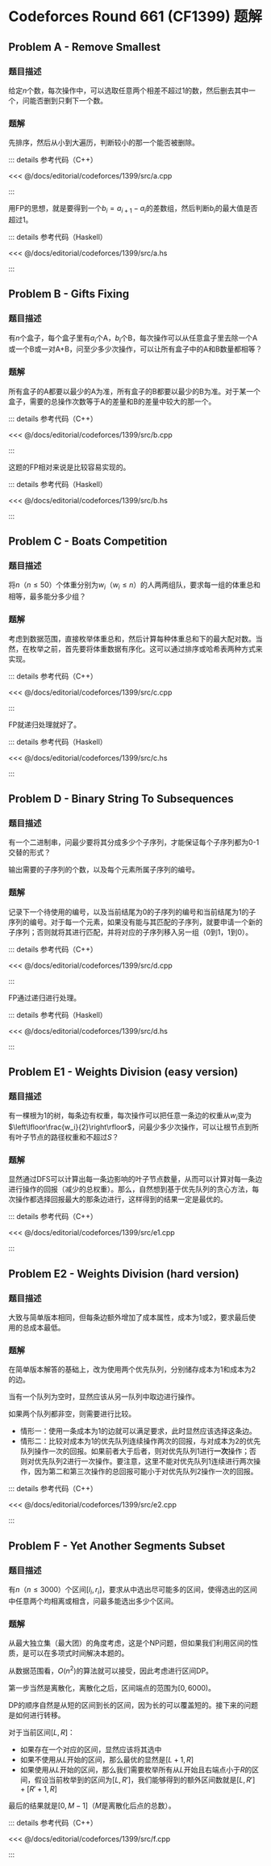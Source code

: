 # Codeforces Round 661 (CF1399) 题解

## Problem A - Remove Smallest

### 题目描述

给定$n$个数，每次操作中，可以选取任意两个相差不超过$1$的数，然后删去其中一个，问能否删到只剩下一个数。

### 题解

先排序，然后从小到大遍历，判断较小的那一个能否被删除。

::: details 参考代码（C++）

<<< @/docs/editorial/codeforces/1399/src/a.cpp

:::

用FP的思想，就是要得到一个$b_i=a_{i+1}-a_i$的差数组，然后判断$b_i$的最大值是否超过$1$。

::: details 参考代码（Haskell）

<<< @/docs/editorial/codeforces/1399/src/a.hs

:::

## Problem B - Gifts Fixing

### 题目描述

有$n$个盒子，每个盒子里有$a_i$个A，$b_i$个B，每次操作可以从任意盒子里去除一个A或一个B或一对A+B，问至少多少次操作，可以让所有盒子中的A和B数量都相等？

### 题解

所有盒子的A都要以最少的A为准，所有盒子的B都要以最少的B为准。对于某一个盒子，需要的总操作次数等于A的差量和B的差量中较大的那一个。

::: details 参考代码（C++）

<<< @/docs/editorial/codeforces/1399/src/b.cpp

:::

这题的FP相对来说是比较容易实现的。

::: details 参考代码（Haskell）

<<< @/docs/editorial/codeforces/1399/src/b.hs

:::

## Problem C - Boats Competition

### 题目描述

将$n$（$n\leq50$）个体重分别为$w_i$（$w_i\leq n$）的人两两组队，要求每一组的体重总和相等，最多能分多少组？

### 题解

考虑到数据范围，直接枚举体重总和，然后计算每种体重总和下的最大配对数。当然，在枚举之前，首先要将体重数据有序化。这可以通过排序或哈希表两种方式来实现。

::: details 参考代码（C++）

<<< @/docs/editorial/codeforces/1399/src/c.cpp

:::

FP就递归处理就好了。

::: details 参考代码（Haskell）

<<< @/docs/editorial/codeforces/1399/src/c.hs

:::

## Problem D - Binary String To Subsequences

### 题目描述

有一个二进制串，问最少要将其分成多少个子序列，才能保证每个子序列都为$0$-$1$交替的形式？

输出需要的子序列的个数，以及每个元素所属子序列的编号。

### 题解

记录下一个待使用的编号，以及当前结尾为$0$的子序列的编号和当前结尾为$1$的子序列的编号。对于每一个元素，如果没有能与其匹配的子序列，就要申请一个新的子序列；否则就将其进行匹配，并将对应的子序列移入另一组（$0$到$1$，$1$到$0$）。

::: details 参考代码（C++）

<<< @/docs/editorial/codeforces/1399/src/d.cpp

:::

FP通过递归进行处理。

::: details 参考代码（Haskell）

<<< @/docs/editorial/codeforces/1399/src/d.hs

:::

## Problem E1 - Weights Division (easy version)

### 题目描述

有一棵根为$1$的树，每条边有权重，每次操作可以把任意一条边的权重从$w_i$变为$\left\lfloor\frac{w_i}{2}\right\rfloor$，问最少多少次操作，可以让根节点到所有叶子节点的路径权重和不超过$S$？

### 题解

显然通过DFS可以计算出每一条边影响的叶子节点数量，从而可以计算对每一条边进行操作的回报（减少的总权重）。那么，自然想到基于优先队列的贪心方法，每次操作都选择回报最大的那条边进行，这样得到的结果一定是最优的。

::: details 参考代码（C++）

<<< @/docs/editorial/codeforces/1399/src/e1.cpp

:::

## Problem E2 - Weights Division (hard version)

### 题目描述

大致与简单版本相同，但每条边额外增加了成本属性，成本为$1$或$2$，要求最后使用的总成本最低。

### 题解

在简单版本解答的基础上，改为使用两个优先队列，分别储存成本为$1$和成本为$2$的边。

当有一个队列为空时，显然应该从另一队列中取边进行操作。

如果两个队列都非空，则需要进行比较。
- 情形一：使用一条成本为$1$的边就可以满足要求，此时显然应该选择这条边。
- 情形二：比较对成本为$1$的优先队列连续操作两次的回报，与对成本为$2$的优先队列操作一次的回报。如果前者大于后者，则对优先队列$1$进行**一次**操作；否则对优先队列$2$进行一次操作。要注意，这里不能对优先队列$1$连续进行两次操作，因为第二和第三次操作的总回报可能小于对优先队列$2$操作一次的回报。

::: details 参考代码（C++）

<<< @/docs/editorial/codeforces/1399/src/e2.cpp

:::

## Problem F - Yet Another Segments Subset

### 题目描述

有$n$（$n\leq3000$）个区间$[l_i,r_i]$，要求从中选出尽可能多的区间，使得选出的区间中任意两个均相离或相含，问最多能选出多少个区间。

### 题解

从最大独立集（最大团）的角度考虑，这是个NP问题，但如果我们利用区间的性质，是可以在多项式时间解决本题的。

从数据范围看，$O(n^2)$的算法就可以接受，因此考虑进行区间DP。

第一步当然是离散化，离散化之后，区间端点的范围为$[0,6000)$。

DP的顺序自然是从短的区间到长的区间，因为长的可以覆盖短的。接下来的问题是如何进行转移。

对于当前区间$[L,R]$：

- 如果存在一个对应的区间，显然应该将其选中
- 如果不使用从$L$开始的区间，那么最优的显然是$[L+1,R]$
- 如果使用从$L$开始的区间，那么我们需要枚举所有从$L$开始且右端点小于$R$的区间，假设当前枚举到的区间为$[L,R']$，我们能够得到的额外区间数就是$[L,R']+[R'+1,R]$

最后的结果就是$[0,M-1]$（$M$是离散化后点的总数）。

::: details 参考代码（C++）

<<< @/docs/editorial/codeforces/1399/src/f.cpp

:::

<Utterances />
